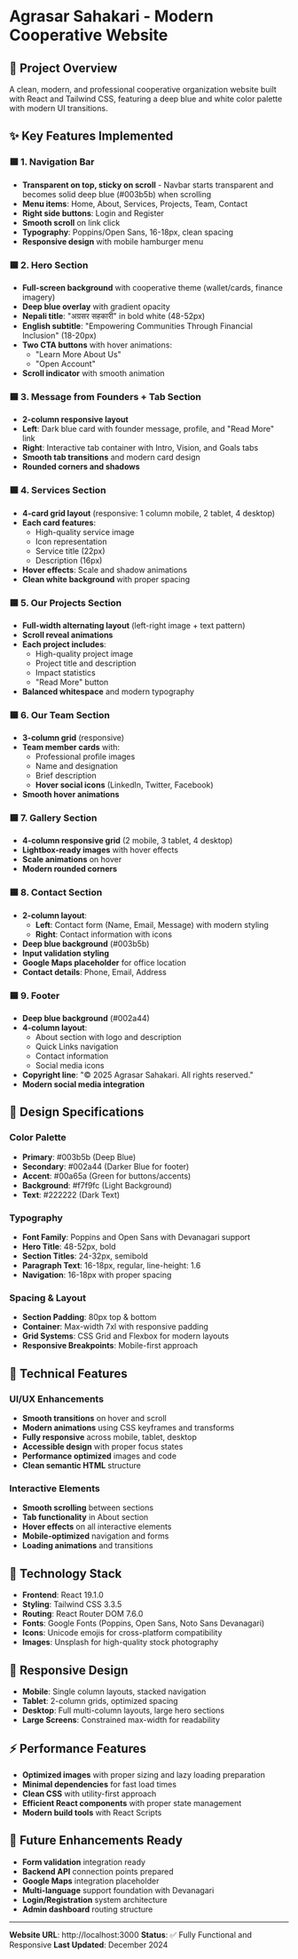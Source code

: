 # Agrasar Sahakari - Modern Cooperative Website

## 🎯 Project Overview
A clean, modern, and professional cooperative organization website built with React and Tailwind CSS, featuring a deep blue and white color palette with modern UI transitions.

## ✨ Key Features Implemented

### 🟦 1. Navigation Bar
- **Transparent on top, sticky on scroll** - Navbar starts transparent and becomes solid deep blue (#003b5b) when scrolling
- **Menu items**: Home, About, Services, Projects, Team, Contact
- **Right side buttons**: Login and Register
- **Smooth scroll** on link click
- **Typography**: Poppins/Open Sans, 16-18px, clean spacing
- **Responsive design** with mobile hamburger menu

### 🟦 2. Hero Section
- **Full-screen background** with cooperative theme (wallet/cards, finance imagery)
- **Deep blue overlay** with gradient opacity
- **Nepali title**: "अग्रसर सहकारी" in bold white (48-52px)
- **English subtitle**: "Empowering Communities Through Financial Inclusion" (18-20px)
- **Two CTA buttons** with hover animations:
  - "Learn More About Us"
  - "Open Account"
- **Scroll indicator** with smooth animation

### 🟦 3. Message from Founders + Tab Section
- **2-column responsive layout**
- **Left**: Dark blue card with founder message, profile, and "Read More" link
- **Right**: Interactive tab container with Intro, Vision, and Goals tabs
- **Smooth tab transitions** and modern card design
- **Rounded corners and shadows**

### 🟦 4. Services Section
- **4-card grid layout** (responsive: 1 column mobile, 2 tablet, 4 desktop)
- **Each card features**: 
  - High-quality service image
  - Icon representation
  - Service title (22px)
  - Description (16px)
- **Hover effects**: Scale and shadow animations
- **Clean white background** with proper spacing

### 🟦 5. Our Projects Section
- **Full-width alternating layout** (left-right image + text pattern)
- **Scroll reveal animations**
- **Each project includes**:
  - High-quality project image
  - Project title and description
  - Impact statistics
  - "Read More" button
- **Balanced whitespace** and modern typography

### 🟦 6. Our Team Section
- **3-column grid** (responsive)
- **Team member cards** with:
  - Professional profile images
  - Name and designation
  - Brief description
  - **Hover social icons** (LinkedIn, Twitter, Facebook)
- **Smooth hover animations**

### 🟦 7. Gallery Section
- **4-column responsive grid** (2 mobile, 3 tablet, 4 desktop)
- **Lightbox-ready images** with hover effects
- **Scale animations** on hover
- **Modern rounded corners**

### 🟦 8. Contact Section
- **2-column layout**:
  - **Left**: Contact form (Name, Email, Message) with modern styling
  - **Right**: Contact information with icons
- **Deep blue background** (#003b5b)
- **Input validation styling**
- **Google Maps placeholder** for office location
- **Contact details**: Phone, Email, Address

### 🟦 9. Footer
- **Deep blue background** (#002a44)
- **4-column layout**:
  - About section with logo and description
  - Quick Links navigation
  - Contact information
  - Social media icons
- **Copyright line**: "© 2025 Agrasar Sahakari. All rights reserved."
- **Modern social media integration**

## 🎨 Design Specifications

### Color Palette
- **Primary**: #003b5b (Deep Blue)
- **Secondary**: #002a44 (Darker Blue for footer)
- **Accent**: #00a65a (Green for buttons/accents)
- **Background**: #f7f9fc (Light Background)
- **Text**: #222222 (Dark Text)

### Typography
- **Font Family**: Poppins and Open Sans with Devanagari support
- **Hero Title**: 48-52px, bold
- **Section Titles**: 24-32px, semibold
- **Paragraph Text**: 16-18px, regular, line-height: 1.6
- **Navigation**: 16-18px with proper spacing

### Spacing & Layout
- **Section Padding**: 80px top & bottom
- **Container**: Max-width 7xl with responsive padding
- **Grid Systems**: CSS Grid and Flexbox for modern layouts
- **Responsive Breakpoints**: Mobile-first approach

## 🔧 Technical Features

### UI/UX Enhancements
- **Smooth transitions** on hover and scroll
- **Modern animations** using CSS keyframes and transforms
- **Fully responsive** across mobile, tablet, desktop
- **Accessible design** with proper focus states
- **Performance optimized** images and code
- **Clean semantic HTML** structure

### Interactive Elements
- **Smooth scrolling** between sections
- **Tab functionality** in About section
- **Hover effects** on all interactive elements
- **Mobile-optimized** navigation and forms
- **Loading animations** and transitions

## 🚀 Technology Stack
- **Frontend**: React 19.1.0
- **Styling**: Tailwind CSS 3.3.5
- **Routing**: React Router DOM 7.6.0
- **Fonts**: Google Fonts (Poppins, Open Sans, Noto Sans Devanagari)
- **Icons**: Unicode emojis for cross-platform compatibility
- **Images**: Unsplash for high-quality stock photography

## 📱 Responsive Design
- **Mobile**: Single column layouts, stacked navigation
- **Tablet**: 2-column grids, optimized spacing
- **Desktop**: Full multi-column layouts, large hero sections
- **Large Screens**: Constrained max-width for readability

## ⚡ Performance Features
- **Optimized images** with proper sizing and lazy loading preparation
- **Minimal dependencies** for fast load times
- **Clean CSS** with utility-first approach
- **Efficient React components** with proper state management
- **Modern build tools** with React Scripts

## 🎯 Future Enhancements Ready
- **Form validation** integration ready
- **Backend API** connection points prepared
- **Google Maps** integration placeholder
- **Multi-language** support foundation with Devanagari
- **Login/Registration** system architecture
- **Admin dashboard** routing structure

---

**Website URL**: http://localhost:3000
**Status**: ✅ Fully Functional and Responsive
**Last Updated**: December 2024